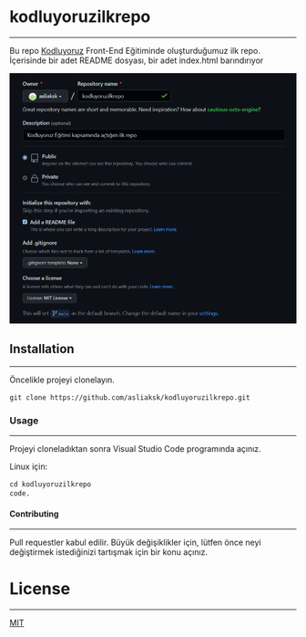 # kodluyoruzilkrepo
------------------------------------
Bu repo [Kodluyoruz](kodluyoruz.org) Front-End Eğitiminde oluşturduğumuz ilk repo. İçerisinde bir adet README dosyası, bir adet index.html barındırıyor 

![Image](https://github.com/asliaksk/kodluyoruzilkrepo/blob/main/Pictures/Ekran%20g%C3%B6r%C3%BCnt%C3%BCs%C3%BC%202023-03-03%20213131.png)

## Installation
------------------------------
Öncelikle projeyi clonelayın.

```
git clone https://github.com/asliaksk/kodluyoruzilkrepo.git
```
### Usage
-------------------------
Projeyi cloneladıktan sonra Visual Studio Code programında açınız.

Linux için:
```
cd kodluyoruzilkrepo
code.
```
#### Contributing
---------------------------
Pull requestler kabul edilir. Büyük değişiklikler için, lütfen önce neyi değiştirmek istediğinizi tartışmak için bir konu açınız.

# License
----------------------
[MIT](https://choosealicense.com/licenses/mit/)
